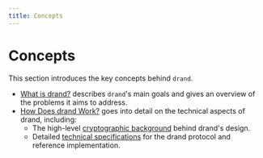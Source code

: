 ```yaml
---
title: Concepts
---
```


# Concepts

This section introduces the key concepts behind `drand`.

- [What is drand?](./what-is-drand/) describes `drand`'s main goals and gives an overview of the problems it aims to
  address.
- [How Does drand Work?](./how-does-drand-work) goes into detail on the technical aspects of drand, including:
  - The high-level [cryptographic background](./how-does-drand-work/crypto/) behind drand's design.
  - Detailed [technical specifications](./how-does-drand-work/specs/) for the drand protocol and reference
    implementation.
